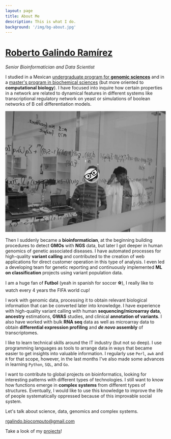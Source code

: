 ```yaml
---
layout: page
title: About Me
description: This is what I do.
background: '/img/bg-about.jpg'
---
```


# [Roberto Galindo Ramírez](https://rgalindor.github.io/)

_Senior Bioinformatician and Data Scientist_ 

I studied in a Mexican [undergraduate program for **genomic sciences**](https://www.lcg.unam.mx) and in a [master's program in biochemical sciences](http://www.mdcbq.posgrado.unam.mx) (but more oriented to **computational biology**). I have focused into inquire how certain properties in a network are related to dynamical features in different systems like transcriptional regulatory network on yeast or simulations of boolean networks of B cell differentiation models.

![Workshop on sinthetic biology](./images/FB_bs2010_ed.png)

Then I suddenly became a **bioinformatician**, at the beginning building procedures to detect **GMOs** with **NGS** data, but later I got deeper in human genomics of genetic associated diseases. I have automated processes for high-quality **variant calling** and contributed to the creation of web applications for direct customer operation in this type of analysis. I even led a developing team for genetic reporting and continuously implemented **ML on classification** projects using variant population data. 

I am a huge fan of **Futbol** (yeah in spanish for soccer ⚽), I really like to watch every 4 years the FIFA world cup!

I work with genomic data, processing it to obtain relevant biological information that can be converted later into knowledge. I have experience with high-quality variant calling with human **sequencing/microarray data**, **ancestry** estimations, **GWAS** studies, and clinical **annotation of variants**. I also have worked with bulk **RNA seq** data as well as microarray data to obtain **differential expression profiling** and **_de novo_ assembly** of transcriptomes.  

I like to learn technical skills around the IT industry (but not so deep). I use programming languages as tools to arrange data in ways that became easier to get insights into valuable information. I regularly use `Perl`, `awk` and `R` for that scope, however, in the last months I've also made some advances in learning `Python`, `SQL`, and `Go`.

I want to contribute to global projects on bioinformatics, looking for interesting patterns with different types of technologies. I still want to know how functions emerge in **complex systems** from different types of structures. Eventually, I would like to use this knowledge to improve the life of people systematically oppressed because of this improvable social system.

Let's talk about science, data, genomics and complex systems.

[rgalindo.biocomputo@gmail.com](mailto:rgalindo.biocomputo@gmail.com)

Take a look of my [projects](./hub)!
